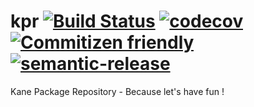 # kpr [![Build Status](https://travis-ci.org/kane-thornwyrd/kpr.svg?branch=master)](https://travis-ci.org/kane-thornwyrd/kpr) [![codecov](https://codecov.io/gh/kane-thornwyrd/kpr/branch/master/graph/badge.svg)](https://codecov.io/gh/kane-thornwyrd/kpr) [![Commitizen friendly](https://img.shields.io/badge/commitizen-friendly-brightgreen.svg)](http://commitizen.github.io/cz-cli/) [![semantic-release](https://img.shields.io/badge/%20%20%F0%9F%93%A6%F0%9F%9A%80-semantic--release-e10079.svg)](https://github.com/semantic-release/semantic-release)


Kane Package Repository - Because let's have fun !
